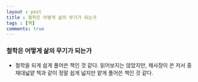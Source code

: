 ```yaml
---
layout : post
title : 철학은 어떻게 삶의 무기가 되는가
tags : [책]
comments: true
---
```

### 철학은 어떻게 삶의 무기가 되는가
- 철학을 되게 쉽게 풀어쓴 책인 것 같다. 읽어보지는 않았지만, 채사장이 쓴 저서 중 재대넓얕 책과 같이 정말 쉽게 넓지만 얕게 풀어쓴 책인 것 같다. 
